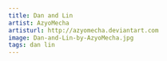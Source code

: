 ```yaml
---
title: Dan and Lin
artist: AzyoMecha
artisturl: http://azyomecha.deviantart.com
image: Dan-and-Lin-by-AzyoMecha.jpg
tags: dan lin
---
```

